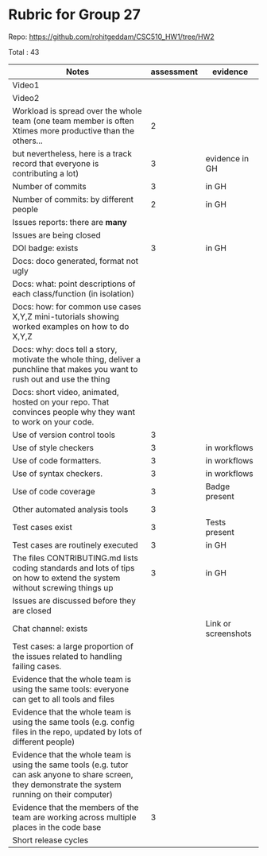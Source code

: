 # Rubric for Group 27

Repo: https://github.com/rohitgeddam/CSC510_HW1/tree/HW2

Total : 43


|Notes|assessment|evidence|
|-----|---------|----------|
|Video1| | |
|Video2| | |
|Workload is spread over the whole team (one team member is often Xtimes more productive than the others...| 2| |
but nevertheless, here is a track record that everyone is contributing a lot)| 3 |evidence in GH|
|Number of commits| 3 |in GH|
|Number of commits: by different people| 2 |in GH|
|Issues reports: there are **many**|
|Issues are being closed|  ||
|DOI badge: exists| 3 |in GH|
|Docs: doco generated, format not ugly |  ||
|Docs: what: point descriptions of each class/function (in isolation) |  | 
|Docs: how: for common use cases X,Y,Z mini-tutorials showing worked examples on how to do X,Y,Z| ||
|Docs: why: docs tell a story, motivate the whole thing, deliver a punchline that makes you want to rush out and use the thing| | |
|Docs: short video, animated, hosted on your repo. That convinces people why they want to work on your code.|  | |
|Use of version control tools| 3 | |
|Use of style checkers | 3 |in workflows|
|Use of code formatters. | 3 |in workflows|
|Use of syntax checkers. | 3 | in workflows|
|Use of code coverage | 3 | Badge present |
|Other automated analysis tools| 3 ||
|Test cases exist| 3 | Tests present |
|Test cases are routinely executed| 3 | in GH|
|The files CONTRIBUTING.md lists coding standards and lots of tips on how to extend the system without screwing things up| 3 | in GH |
|Issues are discussed before they are closed| ||
|Chat channel: exists| |Link or screenshots|
|Test cases: a large proportion of the issues related to handling failing cases.| ||
|Evidence that the whole team is using the same tools: everyone can get to all tools and files| | |
|Evidence that the whole team is using the same tools (e.g. config files in the repo, updated by lots of different people)| | |
|Evidence that the whole team is using the same tools (e.g. tutor can ask anyone to share screen, they demonstrate the system running on their computer)| | |
|Evidence that the members of the team are working across multiple places in the code base| 3 | |
|Short release cycles |  | |
